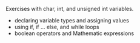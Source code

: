 Exercises with char, int, and unsigned int variables. 
- declaring variable types and assigning values
- using if, if ... else, and while loops
- boolean operators and Mathematic expressions

